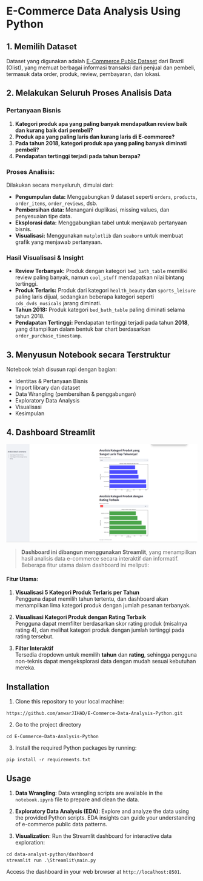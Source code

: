# E-Commerce Data Analysis Using Python

## 1. Memilih Dataset
Dataset yang digunakan adalah [E-Commerce Public Dataset](https://drive.google.com/file/d/1MsAjPM7oKtVfJL_wRp1qmCajtSG1mdcK/view) dari Brazil (Olist), yang memuat berbagai informasi transaksi dari penjual dan pembeli, termasuk data order, produk, review, pembayaran, dan lokasi.

## 2. Melakukan Seluruh Proses Analisis Data

### Pertanyaan Bisnis
1. **Kategori produk apa yang paling banyak mendapatkan review baik dan kurang baik dari pembeli?**  
2. **Produk apa yang paling laris dan kurang laris di E-commerce?**  
3. **Pada tahun 2018, kategori produk apa yang paling banyak diminati pembeli?**  
4. **Pendapatan tertinggi terjadi pada tahun berapa?**

### Proses Analisis:
Dilakukan secara menyeluruh, dimulai dari:
- **Pengumpulan data:** Menggabungkan 9 dataset seperti `orders`, `products`, `order_items`, `order_reviews`, dsb.
- **Pembersihan data:** Menangani duplikasi, missing values, dan penyesuaian tipe data.
- **Eksplorasi data:** Menggabungkan tabel untuk menjawab pertanyaan bisnis.
- **Visualisasi:** Menggunakan `matplotlib` dan `seaborn` untuk membuat grafik yang menjawab pertanyaan.

### Hasil Visualisasi & Insight
- **Review Terbanyak:** Produk dengan kategori `bed_bath_table` memiliki review paling banyak, namun `cool_stuff` mendapatkan nilai bintang tertinggi.
- **Produk Terlaris:** Produk dari kategori `health_beauty` dan `sports_leisure` paling laris dijual, sedangkan beberapa kategori seperti `cds_dvds_musicals` jarang diminati.
- **Tahun 2018:** Produk kategori `bed_bath_table` paling diminati selama tahun 2018.
- **Pendapatan Tertinggi:** Pendapatan tertinggi terjadi pada tahun **2018**, yang ditampilkan dalam bentuk bar chart berdasarkan `order_purchase_timestamp`.

## 3. Menyusun Notebook secara Terstruktur
Notebook telah disusun rapi dengan bagian:
- Identitas & Pertanyaan Bisnis
- Import library dan dataset
- Data Wrangling (pembersihan & penggabungan)
- Exploratory Data Analysis
- Visualisasi
- Kesimpulan

## 4. Dashboard Streamlit  
![Dashboard Preview](Dashboard.png)

> **Dashboard ini dibangun menggunakan Streamlit**, yang menampilkan hasil analisis data e-commerce secara interaktif dan informatif. Beberapa fitur utama dalam dashboard ini meliputi:

#### Fitur Utama:

1. **Visualisasi 5 Kategori Produk Terlaris per Tahun**  
   Pengguna dapat memilih tahun tertentu, dan dashboard akan menampilkan lima kategori produk dengan jumlah pesanan terbanyak.

2. **Visualisasi Kategori Produk dengan Rating Terbaik**  
   Pengguna dapat memfilter berdasarkan skor rating produk (misalnya rating 4), dan melihat kategori produk dengan jumlah tertinggi pada rating tersebut.

3. **Filter Interaktif**  
   Tersedia dropdown untuk memilih **tahun** dan **rating**, sehingga pengguna non-teknis dapat mengeksplorasi data dengan mudah sesuai kebutuhan mereka.

## Installation
1. Clone this repository to your local machine:
```
https://github.com/anwarJIHAD/E-Commerce-Data-Analysis-Python.git
```
2. Go to the project directory
```
cd E-Commerce-Data-Analysis-Python
```
3. Install the required Python packages by running:
```
pip install -r requirements.txt
```

## Usage
1. **Data Wrangling**: Data wrangling scripts are available in the `notebook.ipynb` file to prepare and clean the data.

2. **Exploratory Data Analysis (EDA)**: Explore and analyze the data using the provided Python scripts. EDA insights can guide your understanding of e-commerce public data patterns.

3. **Visualization**: Run the Streamlit dashboard for interactive data exploration:

```
cd data-analyst-python/dashboard
streamlit run .\Streamlit\main.py
```
Access the dashboard in your web browser at `http://localhost:8501`.

